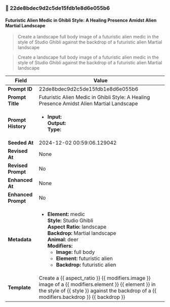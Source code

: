 

### 📜 22de8bdec9d2c5de15fdb1e8d6e055b6

#### Futuristic Alien Medic in Ghibli Style: A Healing Presence Amidst Alien Martial Landscape

> Create a landscape full body image of a futuristic alien medic in the style of Studio Ghibli against the backdrop of a futuristic alien Martial landscape

> Create a landscape full body image of a futuristic alien medic in the style of Studio Ghibli against the backdrop of a futuristic alien Martial landscape

| Field          | Value                                                                                                                                                                      |
|----------------|----------------------------------------------------------------------------------------------------------------------------------------------------------------------------|
| **Prompt ID**  | 22de8bdec9d2c5de15fdb1e8d6e055b6                                                                                                                                                            |
| **Prompt Title**  | Futuristic Alien Medic in Ghibli Style: A Healing Presence Amidst Alien Martial Landscape                                                                                                                                                            |
| **Prompt History** | <ul><li>**Input:**  <br> **Output:**  <br> **Type:** </li></ul> |
| **Seeded At** | 2024-12-02 00:59:06.129042                                                                                                                                                   |
| **Revised At** | None                                                                                                                                                   |
| **Revised Prompt** | No                                                                                                                                                                      |
| **Enhanced At** | None                                                                                                                                                  |
| **Enhanced Prompt** | No                                                                                                                                                                    |
| **Metadata**   | <ul><li>**Element:** medic <br> **Style:** Studio Ghibli <br> **Aspect Ratio:** landscape <br> **Backdrop:** Martial landscape <br> **Animal:** deer <br> **Modifiers:**<ul><li>**Image:** full body</li><li>**Element:** futuristic alien</li><li>**Backdrop:** futuristic alien</li></ul></li></ul> |
| **Template**   | Create a {{ aspect_ratio }} {{ modifiers.image }} image of a {{ modifiers.element }} {{ element }} in the style of {{ style }} against the backdrop of a {{ modifiers.backdrop }} {{ backdrop }}                                                                                                                                           |


